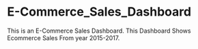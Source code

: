 # E-Commerce_Sales_Dashboard
This is an E-Commerce Sales Dashboard. This Dashboard Shows Ecommerce Sales From year 2015-2017.

